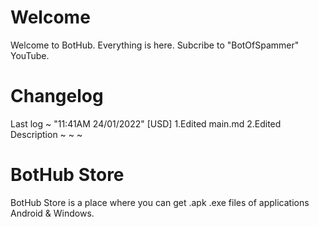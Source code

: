 # Welcome
Welcome to BotHub. Everything is here. Subcribe to "BotOfSpammer" YouTube.
# Changelog
Last log ~ "11:41AM 24/01/2022" [USD]
1.Edited main.md
2.Edited Description
~ ~ ~
# BotHub Store
BotHub Store is a place where you can get .apk .exe files of applications Android & Windows.
